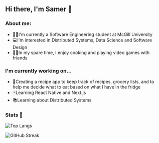 ## Hi there, I'm Samer 👋

### About me:
- 👨‍💻I'm currently a Software Engineering student at McGill University
- 💻I'm interested in Distributed Systems, Data Science and Software Design
- 👨‍🍳In my spare time, I enjoy cooking and playing video games with friends

### I'm currently working on...
- 🍳Creating a recipe app to keep track of recipes, grocery lists, and to help me decide what to eat based on what I have in the fridge
- 🃏Learning React Native and Next.js
- 📚Learning about Distributed Systems

### Stats 🚀

![Top Langs](https://github-readme-stats.vercel.app/api/top-langs/?username=samersawan&layout=compact&theme=tokyonight)

![GitHub Streak](https://github-readme-streak-stats.herokuapp.com/?user=samersawan&theme=tokyonight&count_private=true&bg_color=0d1116&title_color=ce09ec)


<!--
**SamerSawan/SamerSawan** is a ✨ _special_ ✨ repository because its `README.md` (this file) appears on your GitHub profile.

Here are some ideas to get you started:

- 🔭 I’m currently working on ...
- 🌱 I’m currently learning ...
- 👯 I’m looking to collaborate on ...
- 🤔 I’m looking for help with ...
- 💬 Ask me about ...
- 📫 How to reach me: ...
- 😄 Pronouns: ...
- ⚡ Fun fact: ...
-->
